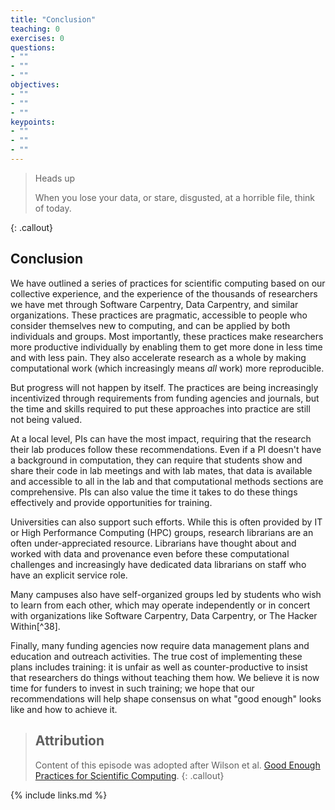 ```yaml
---
title: "Conclusion"
teaching: 0
exercises: 0
questions:
- ""
- ""
- ""
objectives:
- ""
- ""
- ""
keypoints:
- ""
- ""
- ""
---
```


> Heads up
>
> When you lose your data, or stare, disgusted, at a horrible file, think of today.
>
{: .callout}


## Conclusion

We have outlined a series of practices for scientific computing based on
our collective experience, and the experience of the thousands of
researchers we have met through Software Carpentry, Data Carpentry, and
similar organizations. These practices are pragmatic, accessible to
people who consider themselves new to computing, and can be applied by
both individuals and groups. Most importantly, these practices make
researchers more productive individually by enabling them to get more
done in less time and with less pain. They also accelerate research as a
whole by making computational work (which increasingly means *all* work)
more reproducible.

But progress will not happen by itself. The practices are being
increasingly incentivized through requirements from funding agencies and
journals, but the time and skills required to put these approaches into
practice are still not being valued.

At a local level, PIs can have the most impact, requiring that the
research their lab produces follow these recommendations. Even if a PI
doesn't have a background in computation, they can require that students
show and share their code in lab meetings and with lab mates, that data
is available and accessible to all in the lab and that computational
methods sections are comprehensive. PIs can also value the time it takes
to do these things effectively and provide opportunities for training.

Universities can also support such efforts. While this is often provided
by IT or High Performance Computing (HPC) groups, research librarians
are an often under-appreciated resource. Librarians have thought about
and worked with data and provenance even before these computational
challenges and increasingly have dedicated data librarians on staff who
have an explicit service role.

Many campuses also have self-organized groups led by students who wish
to learn from each other, which may operate independently or in concert
with organizations like Software Carpentry, Data Carpentry, or
The Hacker Within[^38].

Finally, many funding agencies now require data management plans and
education and outreach activities. The true cost of implementing these
plans includes training: it is unfair as well as counter-productive to
insist that researchers do things without teaching them how. We believe
it is now time for funders to invest in such training; we hope that our
recommendations will help shape consensus on what "good enough" looks
like and how to achieve it.


> ## Attribution
> Content of this episode was adopted after Wilson et al.
> [Good Enough Practices for Scientific Computing](https://github.com/swcarpentry/good-enough-practices-in-scientific-computing).
{: .callout}


{% include links.md %}

